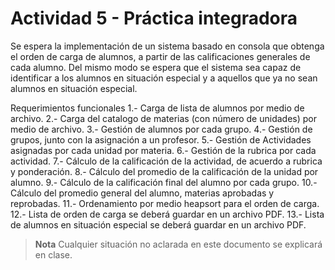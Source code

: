 # Actividad 5 - Práctica integradora

Se espera la implementación de un sistema basado en consola que obtenga el orden de carga de alumnos, a partir de las calificaciones generales de cada alumno. Del mismo modo se espera que el sistema sea capaz de identificar a los alumnos en situación especial y a aquellos que ya no sean alumnos en situación especial.

Requerimientos funcionales
1.- Carga de lista de alumnos por medio de archivo.
2.- Carga del catalogo de materias (con número de unidades) por medio de archivo.
3.- Gestión de alumnos por cada grupo.
4.- Gestión de grupos, junto con la asignación a un profesor.
5.- Gestión de Actividades asignadas por cada unidad por materia.
6.- Gestión de la rubrica por cada actividad.
7.- Cálculo de la calificación de la actividad, de acuerdo a rubrica y ponderación.
8.- Cálculo del promedio de la calificación de la unidad por alumno.
9.- Cálculo de la calificación final del alumno por cada grupo.
10.- Cálculo del promedio general del alumno, materias aprobadas y reprobadas.
11.- Ordenamiento por medio heapsort para el orden de carga.
12.- Lista de orden de carga se deberá guardar en un archivo PDF.
13.- Lista de alumnos en situación especial se deberá guardar en un archivo PDF.

  > **Nota**
  > Cualquier situación no aclarada en este documento se explicará en clase.
